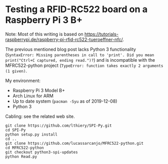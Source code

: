 Testing a RFID-RC522 board on a Raspberry Pi 3 B+
=================================================

Note: Most of this writing is based on https://tutorials-raspberrypi.de/raspberry-pi-rfid-rc522-tueroeffner-nfc/.

The previous mentioned blog post lacks Python 3 functionality (`SyntaxError: Missing parentheses in call to 'print'. Did you mean print("Ctrl+C captured, ending read.")?`) and is incompatible with the MFRC522-python project (`TypeError: function takes exactly 2 arguments (1 given)`.

My environment:
- Raspberry Pi 3 Model B+
- Arch Linux for ARM
- Up to date system (`pacman -Syu` as of 2019-12-08)
- Python 3

Cabling: see the related web site.

```
git clone https://github.com/lthiery/SPI-Py.git
cd SPI-Py
python setup.py install
cd ..
git clone https://github.com/lucassarcanjo/MFRC522-python.git
cd MFRC522-python
git checkout python3-spi-updates
python Read.py
```
